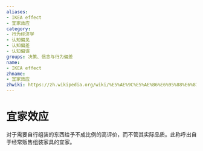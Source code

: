 ```yaml
---
aliases:
- IKEA effect
- 宜家效应
category:
- 行为经济学
- 认知偏见
- 认知偏差
- 认知偏误
groups: 决策、信念与行为偏差
name:
- IKEA effect
zhname:
- 宜家效应
zhwiki: https://zh.wikipedia.org/wiki/%E5%AE%9C%E5%AE%B6%E6%95%88%E6%87%89
---
```


# 宜家效应

对于需要自行组装的东西给予不成比例的高评价，而不管其实际品质。此称呼出自于经常贩售组装家具的宜家。

